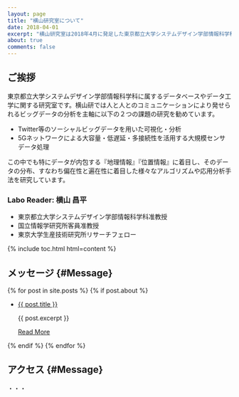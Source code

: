 ```yaml
---
layout: page
title: "横山研究室について"
date: 2018-04-01
excerpt: "横山研究室は2018年4月に発足した東京都立大学システムデザイン学部情報科学科に属するデータベースやデータ工学に関する研究室です。"
about: true
comments: false
---
```


## ご挨拶

東京都立大学システムデザイン学部情報科学科に属するデータベースやデータ工学に関する研究室です。横山研では人と人とのコミュニケーションにより発せられるビッグデータの分析を主軸に以下の２つの課題の研究を勧めています。

* Twitter等のソーシャルビッグデータを用いた可視化・分析
* 5Gネットワークによる大容量・低遅延・多接続性を活用する大規模センサデータ処理

この中でも特にデータが内包する『地理情報』『位置情報』に着目し、そのデータの分布、すなわち偏在性と遍在性に着目した様々なアルゴリズムや応用分析手法を研究しています。

### Labo Reader: 横山 昌平

* 東京都立大学システムデザイン学部情報科学科准教授
* 国立情報学研究所客員准教授
* 東京大学生産技術研究所リサーチフェロー

{% include toc.html html=content %}

## メッセージ {#Message}

<div class="post-list">
    {% for post in site.posts %} 
        {% if post.about %}
    <ul>
        <li class="wow fadeInLeft" data-wow-duration="1.5s">
            <a class="zoombtn" href="{{ site.url }}{{ post.url }}">{{ post.title }}</a>
            <p>{{ post.excerpt }}</p>
            <a href="{{ site.url }}{{ post.url }}" class="btn zoombtn">Read More</a>
        </li>
    </ul>
        {% endif %}
    {% endfor %}
</div>

## アクセス {#Message}

・・・